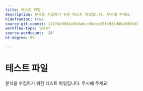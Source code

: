 ```yaml
---
title: 테스트 파일
description: 분석을 수집하기 위한 테스트 파일입니다. 무시해 주세요.
hidefromtoc: true
source-git-commit: 121fde9981e85da6cc56eec35fc931d6040356d7
workflow-type: tm+mt
source-wordcount: '24'
ht-degree: 0%

---
```



# 테스트 파일

분석을 수집하기 위한 테스트 파일입니다. 무시해 주세요.